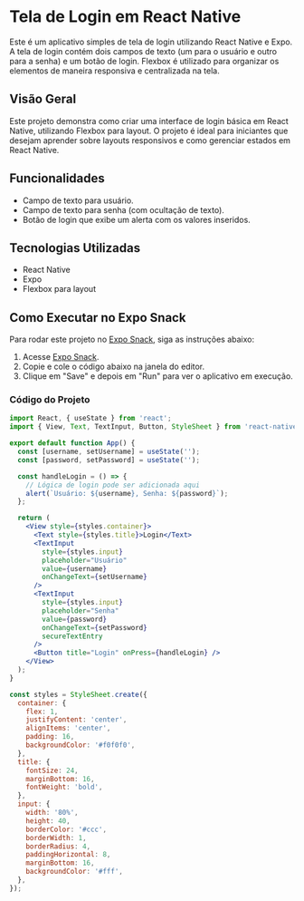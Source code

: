# Tela de Login em React Native

Este é um aplicativo simples de tela de login utilizando React Native e Expo. A tela de login contém dois campos de texto (um para o usuário e outro para a senha) e um botão de login. Flexbox é utilizado para organizar os elementos de maneira responsiva e centralizada na tela.

## Visão Geral

Este projeto demonstra como criar uma interface de login básica em React Native, utilizando Flexbox para layout. O projeto é ideal para iniciantes que desejam aprender sobre layouts responsivos e como gerenciar estados em React Native.

## Funcionalidades

- Campo de texto para usuário.
- Campo de texto para senha (com ocultação de texto).
- Botão de login que exibe um alerta com os valores inseridos.

## Tecnologias Utilizadas

- React Native
- Expo
- Flexbox para layout

## Como Executar no Expo Snack

Para rodar este projeto no [Expo Snack](https://snack.expo.dev), siga as instruções abaixo:

1. Acesse [Expo Snack](https://snack.expo.dev).
2. Copie e cole o código abaixo na janela do editor.
3. Clique em "Save" e depois em "Run" para ver o aplicativo em execução.

### Código do Projeto

```jsx
import React, { useState } from 'react';
import { View, Text, TextInput, Button, StyleSheet } from 'react-native';

export default function App() {
  const [username, setUsername] = useState('');
  const [password, setPassword] = useState('');

  const handleLogin = () => {
    // Lógica de login pode ser adicionada aqui
    alert(`Usuário: ${username}, Senha: ${password}`);
  };

  return (
    <View style={styles.container}>
      <Text style={styles.title}>Login</Text>
      <TextInput
        style={styles.input}
        placeholder="Usuário"
        value={username}
        onChangeText={setUsername}
      />
      <TextInput
        style={styles.input}
        placeholder="Senha"
        value={password}
        onChangeText={setPassword}
        secureTextEntry
      />
      <Button title="Login" onPress={handleLogin} />
    </View>
  );
}

const styles = StyleSheet.create({
  container: {
    flex: 1,
    justifyContent: 'center',
    alignItems: 'center',
    padding: 16,
    backgroundColor: '#f0f0f0',
  },
  title: {
    fontSize: 24,
    marginBottom: 16,
    fontWeight: 'bold',
  },
  input: {
    width: '80%',
    height: 40,
    borderColor: '#ccc',
    borderWidth: 1,
    borderRadius: 4,
    paddingHorizontal: 8,
    marginBottom: 16,
    backgroundColor: '#fff',
  },
});
